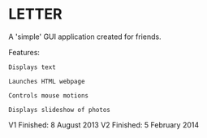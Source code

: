 LETTER
======

A 'simple' GUI application created for friends.

Features:

	Displays text

	Launches HTML webpage

	Controls mouse motions

	Displays slideshow of photos


V1 Finished: 8 August 2013
V2 Finished: 5 February 2014
